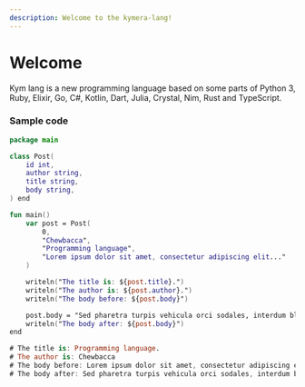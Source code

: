 ```yaml
---
description: Welcome to the kymera-lang!
---
```


# Welcome

Kym lang is a new programming language based on some parts of Python 3, Ruby, Elixir, Go, C#, Kotlin, Dart, Julia, Crystal, Nim, Rust and TypeScript.

### Sample code

```kotlin
package main

class Post(
    id int,
    author string,
    title string,
    body string,
) end

fun main()
    var post = Post(
        0,
        "Chewbacca",
        "Programming language",
        "Lorem ipsum dolor sit amet, consectetur adipiscing elit..."
    )

    writeln("The title is: ${post.title}.")
    writeln("The author is: ${post.author}.")
    writeln("The body before: ${post.body}")

    post.body = "Sed pharetra turpis vehicula orci sodales, interdum blandit libero scelerisque."
    writeln("The body after: ${post.body}")
end

# The title is: Programming language.
# The author is: Chewbacca
# The body before: Lorem ipsum dolor sit amet, consectetur adipiscing elit...
# The body after: Sed pharetra turpis vehicula orci sodales, interdum blandit libero scelerisque.
```


